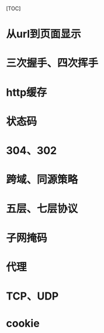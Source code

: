 [TOC]

# 从url到页面显示

# 三次握手、四次挥手

# http缓存

# 状态码

# 304、302

# 跨域、同源策略

# 五层、七层协议

# 子网掩码

# 代理

# TCP、UDP

# cookie